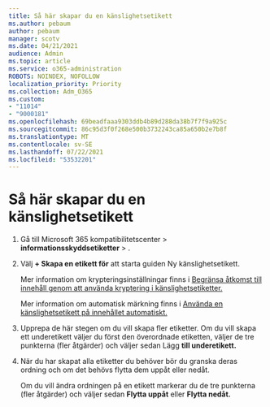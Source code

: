 ```yaml
---
title: Så här skapar du en känslighetsetikett
ms.author: pebaum
author: pebaum
manager: scotv
ms.date: 04/21/2021
audience: Admin
ms.topic: article
ms.service: o365-administration
ROBOTS: NOINDEX, NOFOLLOW
localization_priority: Priority
ms.collection: Adm_O365
ms.custom:
- "11014"
- "9000181"
ms.openlocfilehash: 69beadfaaa9303ddb4b89d288da38b7f7f9a925c
ms.sourcegitcommit: 86c95d3f0f268e500b3732243ca85a650b2e7b8f
ms.translationtype: MT
ms.contentlocale: sv-SE
ms.lasthandoff: 07/22/2021
ms.locfileid: "53532201"
---
```

# <a name="how-to-create-a-sensitivity-label"></a>Så här skapar du en känslighetsetikett

1. Gå till Microsoft 365 kompatibilitetscenter > **informationsskyddsetiketter**  >  .

1. Välj **+ Skapa en etikett för** att starta guiden Ny känslighetsetikett.

    Mer information om krypteringsinställningar finns i [Begränsa åtkomst till innehåll genom att använda kryptering i känslighetsetiketter.](https://go.microsoft.com/fwlink/?linkid=2106331)

    Mer information om automatisk märkning finns i [Använda en känslighetsetikett på innehållet automatiskt.](https://go.microsoft.com/fwlink/?linkid=2105837)

1. Upprepa de här stegen om du vill skapa fler etiketter. Om du vill skapa ett underetikett väljer du först den överordnade etiketten, väljer de tre punkterna (fler åtgärder) och väljer sedan Lägg **till underetikett.**

1. När du har skapat alla etiketter du behöver bör du granska deras ordning och om det behövs flytta dem uppåt eller nedåt. 
    
    Om du vill ändra ordningen på en etikett markerar du de tre punkterna (fler åtgärder) och väljer sedan **Flytta uppåt** eller **Flytta nedåt.**
